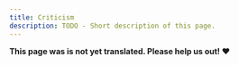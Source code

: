 ```yaml
---
title: Criticism
description: TODO - Short description of this page.
---
```


**This page was is not yet translated. Please help us out! ❤**
